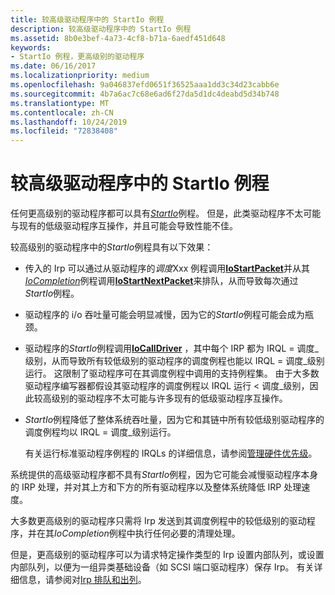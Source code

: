 ```yaml
---
title: 较高级驱动程序中的 StartIo 例程
description: 较高级驱动程序中的 StartIo 例程
ms.assetid: 8b0e3bef-4a73-4cf8-b71a-6aedf451d648
keywords:
- StartIo 例程，更高级别的驱动程序
ms.date: 06/16/2017
ms.localizationpriority: medium
ms.openlocfilehash: 9a046837efd0651f36525aaa1dd3c34d23cabb6e
ms.sourcegitcommit: 4b7a6ac7c68e6ad6f27da5d1dc4deabd5d34b748
ms.translationtype: MT
ms.contentlocale: zh-CN
ms.lasthandoff: 10/24/2019
ms.locfileid: "72838408"
---
```

# <a name="startio-routines-in-higher-level-drivers"></a>较高级驱动程序中的 StartIo 例程





任何更高级别的驱动程序都可以具有[*StartIo*](https://docs.microsoft.com/windows-hardware/drivers/ddi/wdm/nc-wdm-driver_startio)例程。 但是，此类驱动程序不太可能与现有的低级驱动程序互操作，并且可能会导致性能不佳。

较高级别的驱动程序中的*StartIo*例程具有以下效果：

-   传入的 Irp 可以通过从驱动程序的*调度*Xxx 例程调用[**IoStartPacket**](https://docs.microsoft.com/windows-hardware/drivers/ddi/ntifs/nf-ntifs-iostartpacket)并从其[*IoCompletion*](https://docs.microsoft.com/windows-hardware/drivers/ddi/wdm/nc-wdm-io_completion_routine)例程调用[**IoStartNextPacket**](https://docs.microsoft.com/windows-hardware/drivers/ddi/ntifs/nf-ntifs-iostartnextpacket)来排队，从而导致每次通过*StartIo*例程。

-   驱动程序的 i/o 吞吐量可能会明显减慢，因为它的*StartIo*例程可能会成为瓶颈。

-   驱动程序的*StartIo*例程调用[**IoCallDriver**](https://docs.microsoft.com/windows-hardware/drivers/ddi/wdm/nf-wdm-iocalldriver) ，其中每个 IRP 都为 IRQL = 调度\_级别，从而导致所有较低级别的驱动程序的调度例程也能以 IRQL = 调度\_级别运行。 这限制了驱动程序可在其调度例程中调用的支持例程集。 由于大多数驱动程序编写器都假设其驱动程序的调度例程以 IRQL 运行 &lt; 调度\_级别，因此较高级别的驱动程序不太可能与许多现有的低级驱动程序互操作。

-   *StartIo*例程降低了整体系统吞吐量，因为它和其链中所有较低级别驱动程序的调度例程均以 IRQL = 调度\_级别运行。

    有关运行标准驱动程序例程的 IRQLs 的详细信息，请参阅[管理硬件优先级](managing-hardware-priorities.md)。

系统提供的高级驱动程序都不具有*StartIo*例程，因为它可能会减慢驱动程序本身的 IRP 处理，并对其上方和下方的所有驱动程序以及整体系统降低 IRP 处理速度。

大多数更高级别的驱动程序只需将 Irp 发送到其调度例程中的较低级别的驱动程序，并在其*IoCompletion*例程中执行任何必要的清理处理。

但是，更高级别的驱动程序可以为请求特定操作类型的 Irp 设置内部队列，或设置内部队列，以便为一组异类基础设备（如 SCSI 端口驱动程序）保存 Irp。 有关详细信息，请参阅对[Irp 排队和出列](queuing-and-dequeuing-irps.md)。

 

 




